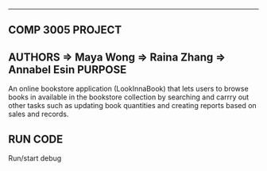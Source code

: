 ------------------------------------------------------------------------
COMP 3005 PROJECT
------------------------------------------------------------------------
AUTHORS => Maya Wong
        => Raina Zhang
        => Annabel Esin 
PURPOSE
-------
An online bookstore application (LookInnaBook) that lets users to browse books in available in the bookstore collection by
searching and carrry out other tasks such as updating book quantities and creating reports based on sales and records. 


RUN CODE
-------
 Run/start debug 


